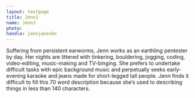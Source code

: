 ```yaml
---
layout: textpage
title: JennJ
name: JennJ
photo: 
handle: jennjanesko
---
```


Suffering from persistent earworms, Jenn works as an earthling pentester by day.
Her nights are littered with tinkering, bouldering, jogging, coding, video-editing, music-making and TV-binging.
She prefers to undertake difficult tasks with epic background music and perpetually seeks early-evening karaoke and jeans made for short-legged tall people.
Jenn finds it difficult to fill this 70 word description because she’s used to describing things in less than 140 characters.

